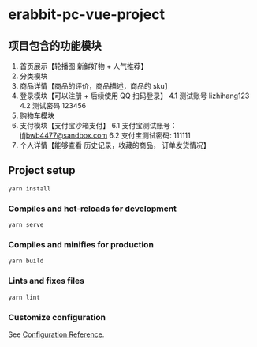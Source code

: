 # erabbit-pc-vue-project

## 项目包含的功能模块

1. 首页展示【轮播图 新鲜好物 + 人气推荐】
2. 分类模块
3. 商品详情【商品的评价，商品描述，商品的 sku】
4. 登录模块【可以注册 + 后续使用 QQ 扫码登录】
   4.1 测试账号 lizhihang123
   4.2 测试密码 123456
5. 购物车模块
6. 支付模块【支付宝沙箱支付】
   6.1 支付宝测试账号：jfjbwb4477@sandbox.com
   6.2 支付宝测试密码: 111111
7. 个人详情【能够查看 历史记录，收藏的商品， 订单发货情况】

## Project setup

```
yarn install
```

### Compiles and hot-reloads for development

```
yarn serve
```

### Compiles and minifies for production

```
yarn build
```

### Lints and fixes files

```
yarn lint
```

### Customize configuration

See [Configuration Reference](https://cli.vuejs.org/config/).
